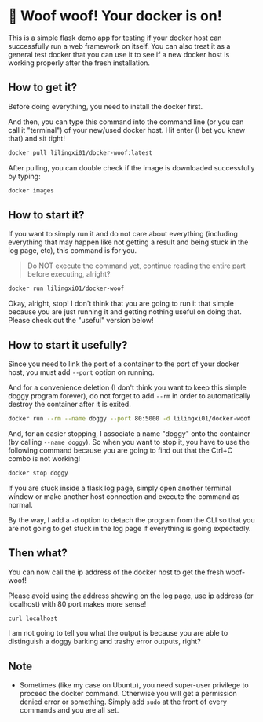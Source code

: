 # 🐶 Woof woof! Your docker is on!

This is a simple flask demo app for testing if your docker host can successfully run a web framework on itself. You can also treat it as a general test docker that you can use it to see if a new docker host is working properly after the fresh installation.

## How to get it?

Before doing everything, you need to install the docker first.

And then, you can type this command into the command line (or you can call it "terminal") of your new/used docker host. Hit enter (I bet you knew that) and sit tight!

``` sh
docker pull lilingxi01/docker-woof:latest
```

After pulling, you can double check if the image is downloaded successfully by typing:

``` sh
docker images
```

## How to start it?

If you want to simply run it and do not care about everything (including everything that may happen like not getting a result and being stuck in the log page, etc), this command is for you.

> Do NOT execute the command yet, continue reading the entire part before executing, alright?

``` sh
docker run lilingxi01/docker-woof
```

Okay, alright, stop! I don't think that you are going to run it that simple because you are just running it and getting nothing useful on doing that. Please check out the "useful" version below!

## How to start it usefully?

Since you need to link the port of a container to the port of your docker host, you must add `--port` option on running.

And for a convenience deletion (I don't think you want to keep this simple doggy program forever), do not forget to add `--rm` in order to automatically destroy the container after it is exited.

``` sh
docker run --rm --name doggy --port 80:5000 -d lilingxi01/docker-woof
```

And, for an easier stopping, I associate a name "doggy" onto the container (by calling `--name doggy`). So when you want to stop it, you have to use the following command because you are going to find out that the Ctrl+C combo is not working!

``` sh
docker stop doggy
```

If you are stuck inside a flask log page, simply open another terminal window or make another host connection and execute the command as normal.

By the way, I add a `-d` option to detach the program from the CLI so that you are not going to get stuck in the log page if everything is going expectedly.

## Then what?

You can now call the ip address of the docker host to get the fresh woof-woof!

Please avoid using the address showing on the log page, use ip address (or localhost) with 80 port makes more sense!

``` sh
curl localhost
```

I am not going to tell you what the output is because you are able to distinguish a doggy barking and trashy error outputs, right?

## Note

- Sometimes (like my case on Ubuntu), you need super-user privilege to proceed the docker command. Otherwise you will get a permission denied error or something. Simply add `sudo` at the front of every commands and you are all set.